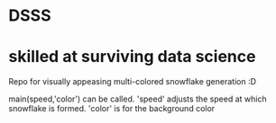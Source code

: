 # DSSS
# skilled at surviving data science

Repo for visually appeasing multi-colored snowflake generation :D

main(speed,'color') can be called. 'speed'  adjusts the speed at which snowflake is formed. 'color' is for the background color



